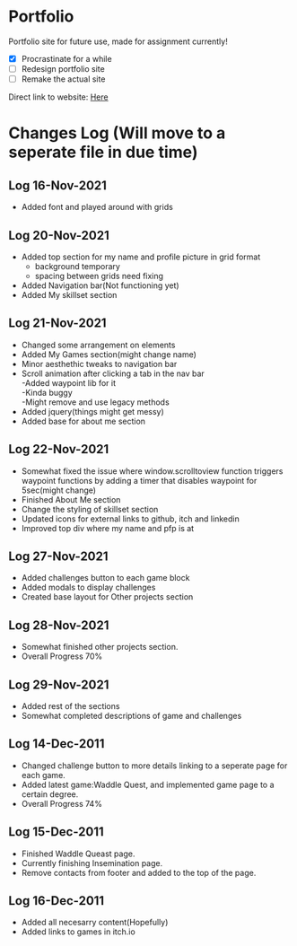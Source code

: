 # Portfolio
Portfolio site for future use, made for assignment currently!<br>

- [x] Procrastinate for a while
- [ ] Redesign portfolio site
- [ ] Remake the actual site

Direct link to website: [Here](https://hagefx-78.github.io/Portfolio/) <br>


# Changes Log (Will move to a seperate file in due time)
## **Log 16-Nov-2021**
- Added font and played around with grids

## **Log 20-Nov-2021**
- Added top section for my name and profile picture in grid format<br>
  - background temporary<br>
  - spacing between grids need fixing<br>
- Added Navigation bar(Not functioning yet)<br>
- Added My skillset section

## **Log 21-Nov-2021**
- Changed some arrangement on elements<br>
- Added My Games section(might change name)<br>
- Minor aesthethic tweaks to navigation bar<br>
- Scroll animation after clicking a tab in the nav bar<br>
  -Added waypoint lib for it<br>
  -Kinda buggy<br>
  -Might remove and use legacy methods<br>
- Added jquery(things might get messy)<br>
- Added base for about me section

## **Log 22-Nov-2021**
- Somewhat fixed the issue where window.scrolltoview function triggers waypoint functions by adding a timer that disables waypoint for 5sec(might change)<br>
- Finished About Me section<br>
- Change the styling of skillset section<br>
- Updated icons for external links to github, itch and linkedin<br>
- Improved top div where my name and pfp is at<br>

## **Log 27-Nov-2021**
- Added challenges button to each game block<br>
- Added modals to display challenges<br>
- Created base layout for Other projects section

## **Log 28-Nov-2021**
- Somewhat finished other projects section.<br>
- Overall Progress 70%

## **Log 29-Nov-2021**
- Added rest of the sections<br>
- Somewhat completed descriptions of game and challenges

## **Log 14-Dec-2011**
- Changed challenge button to more details linking to a seperate page for each game.<br>
- Added latest game:Waddle Quest, and implemented game page to a certain degree.<br>
- Overall Progress 74%

## **Log 15-Dec-2011**
- Finished Waddle Queast page.<br>
- Currently finishing Insemination page.<br>
- Remove contacts from footer and added to the top of the page.

## **Log 16-Dec-2011**
- Added all necesarry content(Hopefully)
- Added links to games in itch.io
